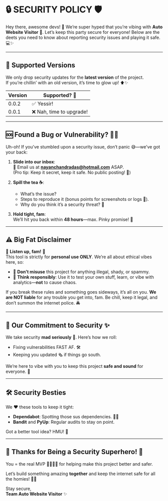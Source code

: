 # 🔒 **SECURITY POLICY** 🛡️  

Hey there, awesome devs! 👋 We’re super hyped that you’re vibing with **Auto Website Visitor** 🚀. Let’s keep this party secure for everyone! Below are the deets you need to know about reporting security issues and playing it safe. 💻✨  

---  

## 🔐 **Supported Versions**  

We only drop security updates for the **latest version** of the project.  
If you’re chillin’ with an old version, it’s time to glow up! ⬆️✨  

| Version | Supported? 📢 |  
|---------|---------------|  
| 0.0.2   | ✅ Yessir!     |  
| 0.0.1   | ❌ Nah, time to upgrade! |  

---  

## 🆘 **Found a Bug or Vulnerability?** 👀🐛  

Uh-oh! If you’ve stumbled upon a security issue, don’t panic 😅—we’ve got your back:  

1. **Slide into our inbox**:  
   📩 Email us at **nayanchandradas@hotmail.com** ASAP.  
   (Pro tip: Keep it secret, keep it safe. No public posting! 🔐)  

2. **Spill the tea ☕**:  
   - What’s the issue?  
   - Steps to reproduce it (bonus points for screenshots or logs 📸).  
   - Why do you think it’s a security threat? 👀  

3. **Hold tight, fam**:  
   We’ll hit you back within **48 hours**—max. Pinky promise! 🤞  

---  

## ⚠️ **Big Fat Disclaimer**  

🚨 **Listen up, fam!** 🚨  
This tool is strictly for **personal use ONLY**. We’re all about ethical vibes here, so:  

- 🚫 **Don’t misuse** this project for anything illegal, shady, or spammy.  
- 🧠 **Think responsibly**: Use it to test your own stuff, learn, or vibe with analytics—**not** to cause chaos.  

If you break these rules and something goes sideways, it’s all on you. **We are NOT liable** for any trouble you get into, fam. Be chill, keep it legal, and don’t summon the internet police. 🚔  

---  

## 👑 **Our Commitment to Security** ✨  

We take security **mad seriously** 🫡. Here’s how we roll:  
- Fixing vulnerabilities FAST AF. 🛠️  
- Keeping you updated 🗞️ if things go south.  

We’re here to vibe with you to keep this project **safe and sound** for everyone. 💙  

---  

## 🛠️ **Security Besties**  

We ❤️ these tools to keep it tight:  
- **Dependabot**: Spotting those sus dependencies. 🕵️‍♂️  
- **Bandit** and **PyUp**: Regular audits to stay on point.  

Got a better tool idea? HMU! 💌  

---  

## 🖤 **Thanks for Being a Security Superhero!** 🙌  

You = the real MVP 🦸‍♂️🦸‍♀️ for helping make this project better and safer.  

Let’s build something amazing **together** and keep the internet safe for all the homies! 💪🔥  

Stay secure,  
**Team Auto Website Visitor** ✨  
